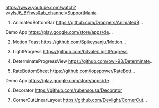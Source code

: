 https://www.youtube.com/watch?v=ylsJ6_BYhws&ab_channel=SupportMania

1. AnimatedBottomBar
   https://github.com/Droppers/AnimatedB...

Demo App
https://play.google.com/store/apps/de...

2. Motion Toast
   https://github.com/Spikeysanju/Motion...

3. LightProgress
   https://github.com/bitvale/LightProgress

4. DeterminateProgressView
   https://github.com/owl-93/Determinate...

5. RateBottomSheet
   https://github.com/lopspower/RateBott...

Demo App
https://play.google.com/store/apps/de...

6. Decorator
   https://github.com/rubensousa/Decorator

7. CornerCutLinearLayout
   https://github.com/Devlight/CornerCut...